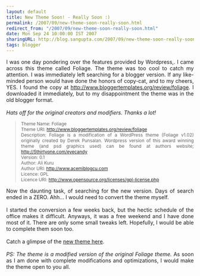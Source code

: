 ```yaml
---
layout: default
title: New Theme Soon! - Really Soon :)
permalink: /2007/09/new-theme-soon-really-soon.html
redirect_from: "/2007/09/new-theme-soon-really-soon.html"
date: Mon Sep 24 10:00:00 IST 2007
sharingURL: http://blog.sangupta.com/2007/09/new-theme-soon-really-soon.html
tags: blogger
---
```

<div style="text-align: justify;">
    I was one day pondering over the features provided by Wordpress,. I came across this theme called Foliage. The theme was too cool to catch my attention. I was immediately left searching for a blogger version. If any like-minded person would have done the honors of copy-cat, and to my cheers, YES. I found the copy at 
    <a href="http://www.bloggertemplates.org/review/foliage">http://www.bloggertemplates.org/review/foliage</a>. I downloaded it immediately, but to my disappointment the theme was in the old blogger format.
    <br>
    <br>
    <span style="font-style: italic;">Hats off for the original creators and modifiers. Thanks a lot!<br></span>
    <blockquote>
        <span style="font-size:85%;">Theme Name: Foliage<br>Theme URI: <a href="http://www.bloggertemplates.org/review/foliage">http://www.bloggertemplates.org/review/foliage</a><br>Description: Foliage is a modification of a WordPress theme (Foliage v1.02) originally created by Derek Punsalan. Wordpress version of this award winning theme (and psd graphics used) can be found at authors website; <a href="http://5thirtyone.com/eyecandy">http://5thirtyone.com/eyecandy</a><br>Version: 0.1<br>Author: Ali Kuru<br>Author URI: <a href="http://www.acemiblogcu.com/">http://www.acemiblogcu.com</a><br>Licence: GPL<br>Licence URI: <a href="http://www.opensource.org/licenses/gpl-license.php">http://www.opensource.org/licenses/gpl-license.php</a></span>
    </blockquote>Now the daunting task, of searching for the new version. Days of search ended in a ZERO. Ahh... I would need to convert the theme myself.
    <br>
    <br>I started the conversion a few weeks back, but the hectic schedule of the office makes it difficult. Anyways, it was a free weekend and I have done most of it. There are only some small tweaks left. Hopefully, I would be able to complete them soon too.
    <br>
    <br>Catch a glimpse of the 
    <a href="http://foliage-in-xml.blogspot.com/">new theme here</a>.
    <br>
    <br>
    <span style="font-style: italic;">PS: The theme is a modified version of the original Foliage theme. </span>As soon as I am done with complete modifications and optimizations, I would make the theme open to you all.
    <span style="font-style: italic;"><br></span>
</div>
